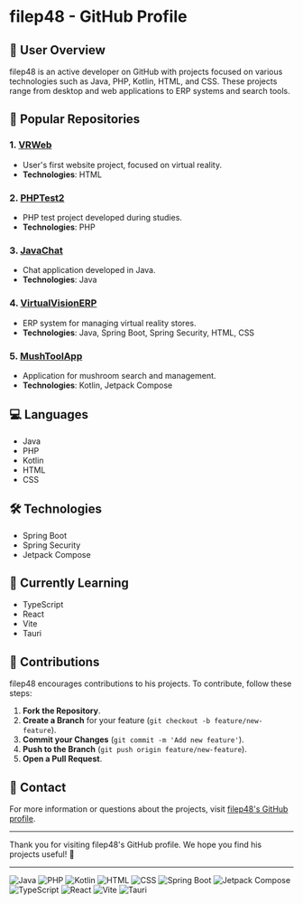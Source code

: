 # filep48 - GitHub Profile

## 👤 User Overview

filep48 is an active developer on GitHub with projects focused on various technologies such as Java, PHP, Kotlin, HTML, and CSS. These projects range from desktop and web applications to ERP systems and search tools.

## 📂 Popular Repositories

### 1. [VRWeb](https://github.com/filep48/VRWeb)
  - User's first website project, focused on virtual reality.
  - **Technologies**: HTML

### 2. [PHPTest2](https://github.com/filep48/PHPTest2)
  - PHP test project developed during studies.
  - **Technologies**: PHP

### 3. [JavaChat](https://github.com/filep48/JavaChat)
  - Chat application developed in Java.
  - **Technologies**: Java

### 4. [VirtualVisionERP](https://github.com/filep48/VirtualVisionERP)
  - ERP system for managing virtual reality stores.
  - **Technologies**: Java, Spring Boot, Spring Security, HTML, CSS

### 5. [MushToolApp](https://github.com/filep48/MushToolApp)
  - Application for mushroom search and management.
  - **Technologies**: Kotlin, Jetpack Compose

## 💻 Languages

- Java
- PHP
- Kotlin
- HTML
- CSS

## 🛠️ Technologies

- Spring Boot
- Spring Security
- Jetpack Compose

## 🌱 Currently Learning

- TypeScript
- React
- Vite
- Tauri

## 🤝 Contributions

filep48 encourages contributions to his projects. To contribute, follow these steps:

1. **Fork the Repository**.
2. **Create a Branch** for your feature (`git checkout -b feature/new-feature`).
3. **Commit your Changes** (`git commit -m 'Add new feature'`).
4. **Push to the Branch** (`git push origin feature/new-feature`).
5. **Open a Pull Request**.

## 📧 Contact

For more information or questions about the projects, visit [filep48's GitHub profile](https://github.com/filep48).

---

Thank you for visiting filep48's GitHub profile. We hope you find his projects useful! 🎉

---

![Java](https://img.icons8.com/color/48/000000/java-coffee-cup-logo.png)
![PHP](https://img.icons8.com/officel/40/000000/php-logo.png)
![Kotlin](https://img.icons8.com/color/48/000000/kotlin.png)
![HTML](https://img.icons8.com/color/48/000000/html-5.png)
![CSS](https://img.icons8.com/color/48/000000/css3.png)
![Spring Boot](https://img.icons8.com/color/48/000000/spring-logo.png)
![Jetpack Compose](https://img.icons8.com/color/48/000000/jetpack-compose.png)
![TypeScript](https://img.icons8.com/color/48/000000/typescript.png)
![React](https://img.icons8.com/color/48/000000/react-native.png)
![Vite](https://img.icons8.com/external-tal-revivo-color-tal-revivo/48/000000/external-vite-an-open-source-tooling-ecosystem-that-enables-faster-and-lighter-web-development-logo-color-tal-revivo.png)
![Tauri](https://tauri.studio/assets/sponsors/tauri.svg)


<!--
**filep48/filep48** is a ✨ _special_ ✨ repository because its `README.md` (this file) appears on your GitHub profile.

Here are some ideas to get you started:

- 🔭 I’m currently working on ...
- 🌱 I’m currently learning ...
- 👯 I’m looking to collaborate on ...
- 🤔 I’m looking for help with ...
- 💬 Ask me about ...
- 📫 How to reach me: ...
- 😄 Pronouns: ...
- ⚡ Fun fact: ...
-->
